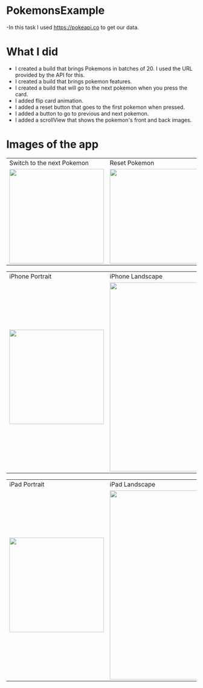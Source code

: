# PokemonsExample

-In this task I used https://pokeapi.co to get our data.

# What I did
- I created a build that brings Pokemons in batches of 20. I used the URL provided by the API for this.
- I created a build that brings pokemon features.
- I created a build that will go to the next pokemon when you press the card.
- I added flip card animation.
- I added a reset button that goes to the first pokemon when pressed.
- I added a button to go to previous and next pokemon.
- I added a scrollView that shows the pokemon's front and back images.

# Images of the app

<table .center>
  <tr>
    <td>Switch to the next Pokemon</td>
    <td>Reset Pokemon</td>
    <td>Change Image</td>
  </tr>
  
  <tr>
    <td><img src="https://user-images.githubusercontent.com/49796366/182502315-e4a84dc8-7045-4462-9ba0-998eed35c683.gif" width="250"></td>
    <td><img src="https://user-images.githubusercontent.com/49796366/182504013-cce44a10-d83b-48c4-b2b3-4bee3ecd13d5.gif" width="250"></td>
    <td><img src="https://user-images.githubusercontent.com/49796366/182504166-797c297f-d92d-4ed6-aeb8-f0f5127b53ae.gif" width="250"></td>
  </tr>  
</table>

<table>
  <tr>
    <td>iPhone Portrait</td>
    <td>iPhone Landscape</td>
  </tr>
  
  <tr>
    <td><img src="https://user-images.githubusercontent.com/49796366/182504530-0b8bfa02-0147-422e-a536-7ccc0455e4a3.png" width="250"></td>
    <td><img src="https://user-images.githubusercontent.com/49796366/182504582-ea8d7ee5-06cb-41d7-86c3-65fec7989cfa.png" width="500"></td>
  </tr>  
</table>

<table>
  <tr>
    <td>iPad Portrait</td>
    <td>iPad Landscape</td>
  </tr>
  
  <tr>
    <td><img src="https://user-images.githubusercontent.com/49796366/182504922-2533e037-13be-45fa-9d5a-8c0b94ed63ca.png" width="250"></td>
    <td><img src="https://user-images.githubusercontent.com/49796366/182504837-6b303dc7-474c-47aa-9fee-117f9668b359.png" width="500"></td>
  </tr>  
</table>
